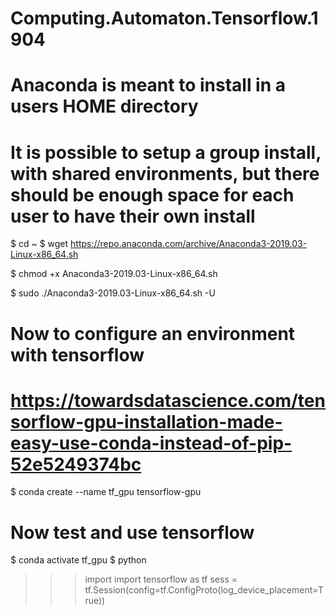 # Computing.Automaton.Tensorflow.1904

# Anaconda is meant to install in a users HOME directory
# It is possible to setup a group install, with shared environments, but there should be enough space for each user to have their own install

$ cd ~
$ wget https://repo.anaconda.com/archive/Anaconda3-2019.03-Linux-x86_64.sh

$ chmod +x Anaconda3-2019.03-Linux-x86_64.sh

$ sudo ./Anaconda3-2019.03-Linux-x86_64.sh -U

# Now to configure an environment with tensorflow
# https://towardsdatascience.com/tensorflow-gpu-installation-made-easy-use-conda-instead-of-pip-52e5249374bc

$ conda create --name tf_gpu tensorflow-gpu

# Now test and use tensorflow

$ conda activate tf_gpu
$ python

>>> import import tensorflow as tf
>>> sess = tf.Session(config=tf.ConfigProto(log_device_placement=True))


